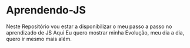 # Aprendendo-JS
Neste Repositório vou estar a disponibilizar o meu passo a passo no aprendizado de JS
Aqui Eu quero mostrar minha Evolução, meu dia a dia, quero ir mesmo mais além.
